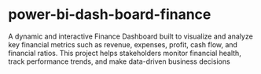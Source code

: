 # power-bi-dash-board-finance
A dynamic and interactive Finance Dashboard built to visualize and analyze key financial metrics such as revenue, expenses, profit, cash flow, and financial ratios. This project helps stakeholders monitor financial health, track performance trends, and make data-driven business decisions
